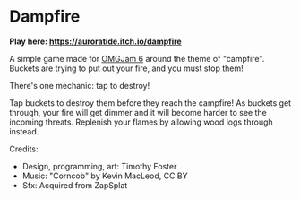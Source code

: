 # Dampfire

**Play here: https://auroratide.itch.io/dampfire**

A simple game made for [OMGJam 6](https://itch.io/jam/omgjam6) around the theme of "campfire". Buckets are trying to put out your fire, and you must stop them!

There's one mechanic: tap to destroy!

Tap buckets to destroy them before they reach the campfire! As buckets get through, your fire will get dimmer and it will become harder to see the incoming threats. Replenish your flames by allowing wood logs through instead.

Credits:

* Design, programming, art: Timothy Foster
* Music: "Corncob" by Kevin MacLeod, CC BY
* Sfx: Acquired from ZapSplat
